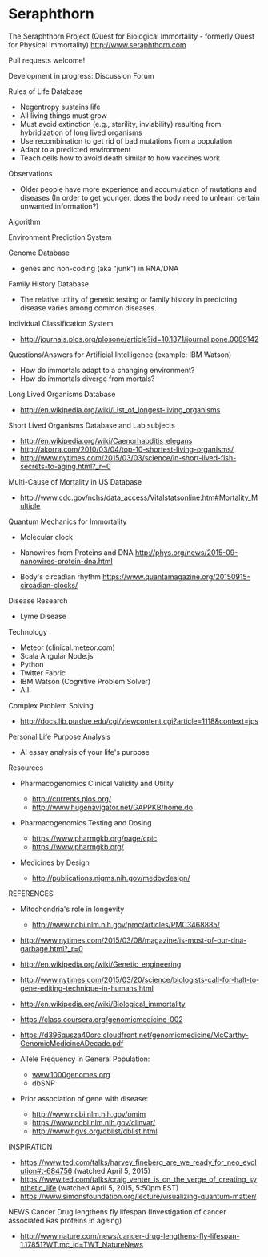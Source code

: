 # Seraphthorn
The Seraphthorn Project (Quest for Biological Immortality - formerly Quest for Physical Immortality)
http://www.seraphthorn.com

Pull requests welcome!

Development in progress:
Discussion Forum

Rules of Life Database
- Negentropy sustains life
- All living things must grow
- Must avoid extinction (e.g., sterility, inviability) resulting from hybridization of long lived organisms
- Use recombination to get rid of bad mutations from a population
- Adapt to a predicted environment
- Teach cells how to avoid death similar to how vaccines work

Observations
- Older people have more experience and accumulation of mutations and diseases (In order to get younger, does the body need to unlearn certain unwanted information?)

Algorithm

Environment Prediction System

Genome Database
- genes and non-coding (aka "junk") in RNA/DNA

Family History Database
- The relative utility of genetic testing or family history in predicting disease varies among common diseases.

Individual Classification System
- http://journals.plos.org/plosone/article?id=10.1371/journal.pone.0089142

Questions/Answers for Artificial Intelligence (example: IBM Watson)
- How do immortals adapt to a changing environment?
- How do immortals diverge from mortals?

Long Lived Organisms Database
- http://en.wikipedia.org/wiki/List_of_longest-living_organisms

Short Lived Organisms Database and Lab subjects
- http://en.wikipedia.org/wiki/Caenorhabditis_elegans
- http://akorra.com/2010/03/04/top-10-shortest-living-organisms/
- http://www.nytimes.com/2015/03/03/science/in-short-lived-fish-secrets-to-aging.html?_r=0

Multi-Cause of Mortality in US Database
- http://www.cdc.gov/nchs/data_access/Vitalstatsonline.htm#Mortality_Multiple

Quantum Mechanics for Immortality
- Molecular clock
- Nanowires from Proteins and DNA    http://phys.org/news/2015-09-nanowires-protein-dna.html


- Body's circadian rhythm
https://www.quantamagazine.org/20150915-circadian-clocks/

Disease Research
- Lyme Disease


Technology
- Meteor (clinical.meteor.com)
- Scala Angular Node.js
- Python
- Twitter Fabric
- IBM Watson (Cognitive Problem Solver)
- A.I.

Complex Problem Solving
- http://docs.lib.purdue.edu/cgi/viewcontent.cgi?article=1118&context=jps


Personal Life Purpose Analysis
- AI essay analysis of your life's purpose


Resources
- Pharmacogenomics Clinical Validity and Utility
    * http://currents.plos.org/
    * http://www.hugenavigator.net/GAPPKB/home.do
- Pharmacogenomics Testing and Dosing
   * https://www.pharmgkb.org/page/cpic
   * https://www.pharmgkb.org/

- Medicines by Design
   * http://publications.nigms.nih.gov/medbydesign/

REFERENCES
- Mitochondria's role in longevity
   * http://www.ncbi.nlm.nih.gov/pmc/articles/PMC3468885/

- http://www.nytimes.com/2015/03/08/magazine/is-most-of-our-dna-garbage.html?_r=0

- http://en.wikipedia.org/wiki/Genetic_engineering
- http://www.nytimes.com/2015/03/20/science/biologists-call-for-halt-to-gene-editing-technique-in-humans.html
- http://en.wikipedia.org/wiki/Biological_immortality
- https://class.coursera.org/genomicmedicine-002
- https://d396qusza40orc.cloudfront.net/genomicmedicine/McCarthy-GenomicMedicineADecade.pdf
- Allele Frequency in General Population:
  * www.1000genomes.org
  * dbSNP
- Prior association of gene with disease:
  * http://www.ncbi.nlm.nih.gov/omim
  * https://www.ncbi.nlm.nih.gov/clinvar/
  * http://www.hgvs.org/dblist/dblist.html


INSPIRATION
- https://www.ted.com/talks/harvey_fineberg_are_we_ready_for_neo_evolution#t-684756 (watched April 5, 2015)
- https://www.ted.com/talks/craig_venter_is_on_the_verge_of_creating_synthetic_life (watched April 5, 2015, 5:50pm EST)
- https://www.simonsfoundation.org/lecture/visualizing-quantum-matter/

NEWS
Cancer Drug lengthens fly lifespan (Investigation of cancer associated Ras proteins in ageing)
- http://www.nature.com/news/cancer-drug-lengthens-fly-lifespan-1.17851?WT.mc_id=TWT_NatureNews
